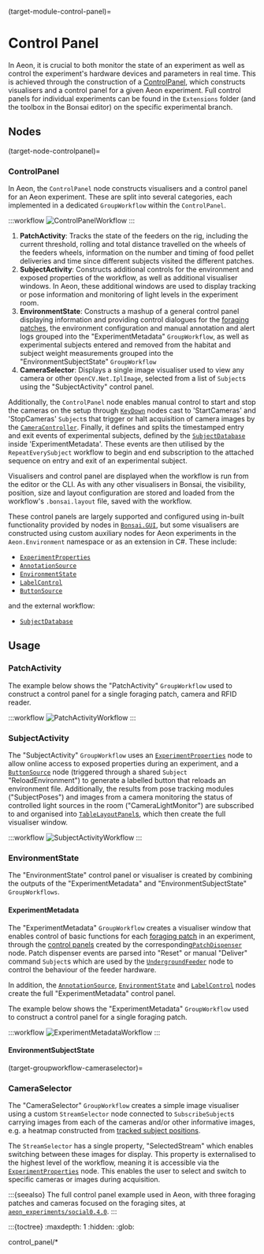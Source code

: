 (target-module-control-panel)=
# Control Panel
In Aeon, it is crucial to both monitor the state of an experiment as well as control the experiment's hardware devices and parameters in real time. 
This is achieved through the construction of a [ControlPanel](target-node-controlpanel), which constructs visualisers and a control panel for a given Aeon experiment. Full control panels for individual experiments can be found in the `Extensions` folder (and the toolbox in the Bonsai editor) on the specific experimental branch.

## Nodes
(target-node-controlpanel)=
### ControlPanel 
In Aeon, the `ControlPanel` node constructs visualisers and a control panel for an Aeon experiment.
These are split into several categories, each implemented in a dedicated `GroupWorkflow` within the `ControlPanel`.

:::workflow
![ControlPanelWorkflow](../../workflows/miniAeon/controlPanel.bonsai)
:::

1. **PatchActivity**: Tracks the state of the feeders on the rig, including the current threshold, rolling and total distance travelled on the wheels of the feeders wheels, information on the number and timing of food pellet deliveries and time since different subjects visited the different patches. 
2. **SubjectActivity**: Constructs additional controls for the environment and exposed properties of the workflow, as well as additional visualiser windows. In Aeon, these additional windows are used to display tracking or pose information and monitoring of light levels in the experiment room. 
3. **EnvironmentState**: Constructs a mashup of a general control panel displaying information and providing control dialogues for the [foraging patches](target-module-foraging-patch), the environment configuration and manual annotation and alert logs grouped into the "ExperimentMetadata" `GroupWorkflow`, as well as experimental subjects entered and removed from the habitat and subject weight measurements grouped into the "EnvironmentSubjectState" `GroupWorkflow`
4. **CameraSelector**: Displays a single image visualiser used to view any camera or other `OpenCV.Net.IplImage`, selected from a list of `Subject`s using the "SubjectActivity" control panel.

Additionally, the `ControlPanel` node enables manual control to start and stop the cameras on the setup through [`KeyDown`](https://bonsai-rx.org/docs/api/Bonsai.Windows.Input.KeyDown.html) nodes cast to 'StartCameras' and 'StopCameras' `Subject`s that trigger or halt acquisition of camera images by the [`CameraController`](target-module-camera-controller). 
Finally, it defines and splits the timestamped entry and exit events of experimental subjects, defined by the [`SubjectDatabase`](target-node-subjectdatabase) inside 'ExperimentMetadata'.
These events are then utilised by the `RepeatEverySubject` workflow to begin and end subscription to the attached sequence on entry and exit of an experimental subject.

Visualisers and control panel are displayed when the workflow is run from the editor or the CLI. 
As with any other visualisers in Bonsai, the visibility, position, size and layout configuration are stored and loaded from the workflow's `.bonsai.layout` file, saved with the workflow. 

These control panels are largely supported and configured using in-built functionality provided by nodes in [`Bonsai.GUI`](https://bonsai-rx.org/gui/), but some visualisers are constructed using custom auxiliary nodes for Aeon experiments in the `Aeon.Environment` namespace or as an extension in C#. 
These include:

- [`ExperimentProperties`](target-node-experimentproperties)
- [`AnnotationSource`](target-node-annotationsource)
- [`EnvironmentState`](target-node-environmentstate)
- [`LabelControl`](target-node-labelcontrol)
- [`ButtonSource`](target-node-buttonsource)

and the external workflow:
- [`SubjectDatabase`](target-node-subjectdatabase)

## Usage
### PatchActivity
<!-- TODO: Any general description for the workflow? -->
 The example below shows the "PatchActivity" `GroupWorkflow` used to construct a control panel for a single foraging patch, camera and RFID reader. 

:::workflow
![PatchActivityWorkflow](../../../workflows/miniAeon/patchActivity.bonsai)
:::


### SubjectActivity
The "SubjectActivity" `GroupWorkflow` uses an [`ExperimentProperties`](target-node-experimentproperties) node to allow online access to exposed properties during an experiment, and a [`ButtonSource`](target-node-buttonsource) node (triggered through a shared `Subject` "ReloadEnvironment") to generate a labelled button that reloads an environment file. 
Additionally, the results from pose tracking modules ("SubjectPoses") and images from a camera monitoring the status of controlled light sources in the room ("CameraLightMonitor") are subscribed to and organised into [`TableLayoutPanel`s](https://learn.microsoft.com/en-gb/dotnet/api/system.windows.forms.tablelayoutpanel), which then create the full visualiser window.

:::workflow
![SubjectActivityWorkflow](../../../workflows/miniAeon/subjectActivity.bonsai)
:::

### EnvironmentState
The "EnvironmentState" control panel or visualiser is created by combining the outputs of the "ExperimentMetadata" and "EnvironmentSubjectState" `GroupWorkflows`.

#### ExperimentMetadata
The "ExperimentMetadata" `GroupWorkflow` creates a visualiser window that enables control of basic functions for each [foraging patch](target-module-foraging-patch) in an experiment, through the [control panels](target-node-patchdispenser-control-panel) created by the corresponding[`PatchDispenser`](target-node-patchdispenser) node. 
Patch dispenser events are parsed into "Reset" or manual "Deliver" command `Subject`s which are used by the [`UndergroundFeeder`](target-node-undergroundfeeder) node to control the behaviour of the feeder hardware.

In addition, the [`AnnotationSource`](target-node-annotationsource), [`EnvironmentState`](target-node-environmentstate) and [`LabelControl`](target-node-labelcontrol) nodes create the full "ExperimentMetadata" control panel.

The example below shows the "ExperimentMetadata" `GroupWorkflow` used to construct a control panel for a single foraging patch.

:::workflow
![ExperimentMetadataWorkflow](../../../workflows/miniAeon/experimentMetadata.bonsai)
:::

#### EnvironmentSubjectState
<!-- TODO / TOUNDERSTAND -->

(target-groupworkflow-cameraselector)=
### CameraSelector
The "CameraSelector" `GroupWorkflow` creates a simple image visualiser using a custom `StreamSelector` node connected to `SubscribeSubject`s carrying images from each of the cameras and/or other informative images, e.g. a heatmap constructed from [tracked subject positions](target-module-subject-tracking). 

The `StreamSelector` has a single property, "SelectedStream" which enables switching between these images for display. 
This property is externalised to the highest level of the workflow, meaning it is accessible via the [`ExperimentProperties`](target-node-experimentproperties) node. 
This enables the user to select and switch to specific cameras or images during acquisition. 

:::{seealso}
The full control panel example used in Aeon, with three foraging patches and cameras focused on the foraging sites, at [`aeon_experiments/social0.4.0`](aeon-experiments-github:blob/social0.4.0/workflows/social/Extensions/ControlPanel.bonsai).
:::

:::{toctree}
:maxdepth: 1
:hidden:
:glob:

control_panel/*